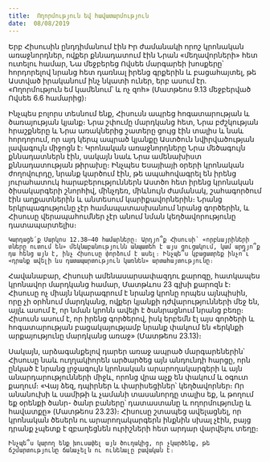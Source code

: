 ```yaml
---
title:  Ողորմություն եվ հավատարմություն
date:  08/08/2019
---
```


Երբ Հիսուսին ընդդիմանում էին Իր ժամանակի որոշ կրոնական առաջնորդներ, ովքեր քննադատում էին Նրան «մեղավորների» հետ ուտելու համար, Նա մեջբերեց Ովսեե մարգարեի խոսքերը՝ հորդորելով նրանց հետ դառնալ իրենց գրքերին և բացահայտել, թե Աստված իրականում ինչ նկատի ուներ, երբ ասում էր. «Ողորմություն եմ կամենում՝ և ոչ զոհ» (Մատթեոս 9.13 մեջբերված Ովսեե 6.6 համարից)։

Ինչպես բոլորս տեսնում ենք, Հիսուսն ապրեց հոգատարության և ծառայության կյանք։ Նրա շփումը մարդկանց հետ, Նրա բժշկության հրաշքները և Նրա առակներից շատերը ցույց էին տալիս և նաև հորդորում, որ այդ կերպ ապրած կյանքը Աստծուն նվիրվածության լավագույն միջոցն է։ Կրոնական առաջնորդները Նրա մեծագույն քննադատներն էին, սակայն նաև Նրա ամենախիստ քննադատության թիրախը։ Ինչպես Եսայիայի օրերի կրոնական ժողովուրդը, նրանք կարծում էին, թե ապահովագրել են իրենց յուրահատուկ հարաբերություններն Աստծո հետ իրենց կրոնական ծիսակարգերի շնորհիվ, մինչդեռ, միևնույն ժամանակ, շահագործում էին աղքատներին և անտեսում կարիքավորներին։ Նրանց երկրպագությունը չէր համապատասխանում նրանց գործերին, և Հիսուսը վերապահումներ չէր անում նման կեղծավորությունը դատապարտելիս։

`Կարդացե՛ք Մարկոս 12.38–40 համարները։ Արդյո՞ք Հիսուսի՝ «որբևայրիների տները ուտում են» մեկնաբանությունն անպատեհ է այս ցուցակում, կամ արդյո՞ք դա հենց այն է, ինչ Հիսուսը փորձում է ասել։ Ինչպե՞ս կբացատրեք ինչո՞ւ «դրանք ավելի ևս դատապարտություն կառնեն» արտահայտությունը։`

Հավանաբար, Հիսուսի ամենասարսափազդու քարոզը, հատկապես կրոնավոր մարդկանց համար, Մատթևոս 23 գլխի քարոզն է։ Հիսուսը ոչ միայն նկարագրում է նրանց կրոնը որպես այնպիսին, որը չի օրհնում մարդկանց, ովքեր կյանքի դժվարությունների մեջ են, այլև ասում է, որ նման կրոնն ավելի է ծանրացնում նրանց բեռը։ Հիսուսն ասում է, որ իրենց գործերով, իսկ երբեմն էլ այս գործերի և հոգատարության բացակայությամբ նրանք փակում են «երկնքի արքայությունը մարդկանց առաջ» (Մատթեոս 23.13)։

Սակայն, արձագանքելով դարեր առաջ ապրած մարգարեներին՝ Հիսուսը նաև ուղղակիորեն արծարծեց այն անդունդի հարցը, որն ընկած է նրանց լրջագույն կրոնական արարողակարգերի և այն անարդարությունների միջև, որոնց վրա աչք են փակում և օգուտ քաղում։ «Վայ ձեզ, դպիրներ և փարիսեցիներ՝ կեղծավորներ։ Որ անանուխի և սամիթի և չամանի տասանորդը տալիս եք, և թողում եք օրենքի ծանր- ծանր բաները՝ դատաստանը և ողորմությունը և հավատքը» (Մատթեոս 23.23)։ Հիսուսը շտապեց ավելացնել, որ կրոնական ծեսերն ու արարողակարգերն ինքնին սխալ չէին, բայց դրանք չպետք է զբաղեցնեն ուրիշների հետ արդար վարվելու տեղը։

`Ինչպե՞ս կարող ենք խուսափել այն ծուղակից, որ չկարծենք, թե ճշմարտությունը ճանաչելն ու ունենալը բավական է։`